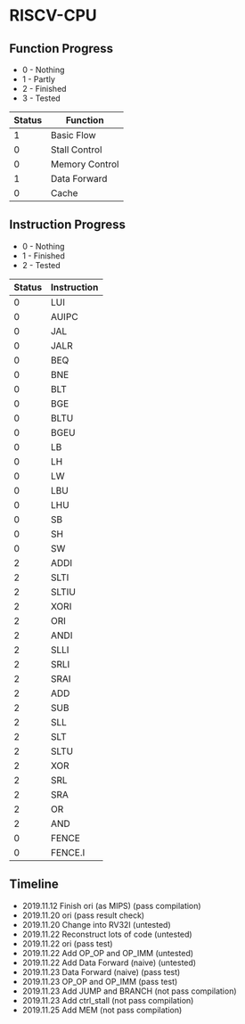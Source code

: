 # RISCV-CPU

## Function Progress

+ 0 - Nothing
+ 1 - Partly
+ 2 - Finished
+ 3 - Tested

|Status|Function|
|----|----|
|1|Basic Flow|
|0|Stall Control|
|0|Memory Control|
|1|Data Forward|
|0|Cache|

## Instruction Progress

+ 0 - Nothing
+ 1 - Finished
+ 2 - Tested

|Status|Instruction|
|----|----|
|0|LUI|
|0|AUIPC|
|0|JAL|
|0|JALR|
|0|BEQ|
|0|BNE|
|0|BLT|
|0|BGE|
|0|BLTU|
|0|BGEU|
|0|LB|
|0|LH|
|0|LW|
|0|LBU|
|0|LHU|
|0|SB|
|0|SH|
|0|SW|
|2|ADDI|
|2|SLTI|
|2|SLTIU|
|2|XORI|
|2|ORI|
|2|ANDI|
|2|SLLI|
|2|SRLI|
|2|SRAI|
|2|ADD|
|2|SUB|
|2|SLL|
|2|SLT|
|2|SLTU|
|2|XOR|
|2|SRL|
|2|SRA|
|2|OR|
|2|AND|
|0|FENCE|
|0|FENCE.I|

## Timeline

+ 2019.11.12 Finish ori (as MIPS) (pass compilation)
+ 2019.11.20 ori (pass result check)
+ 2019.11.20 Change into RV32I (untested)
+ 2019.11.22 Reconstruct lots of code (untested)
+ 2019.11.22 ori (pass test)
+ 2019.11.22 Add OP_OP and OP_IMM (untested)
+ 2019.11.22 Add Data Forward (naive) (untested)
+ 2019.11.23 Data Forward (naive) (pass test)
+ 2019.11.23 OP_OP and OP_IMM (pass test)
+ 2019.11.23 Add JUMP and BRANCH (not pass compilation)
+ 2019.11.23 Add ctrl_stall (not pass compilation)
+ 2019.11.25 Add MEM (not pass compilation)
